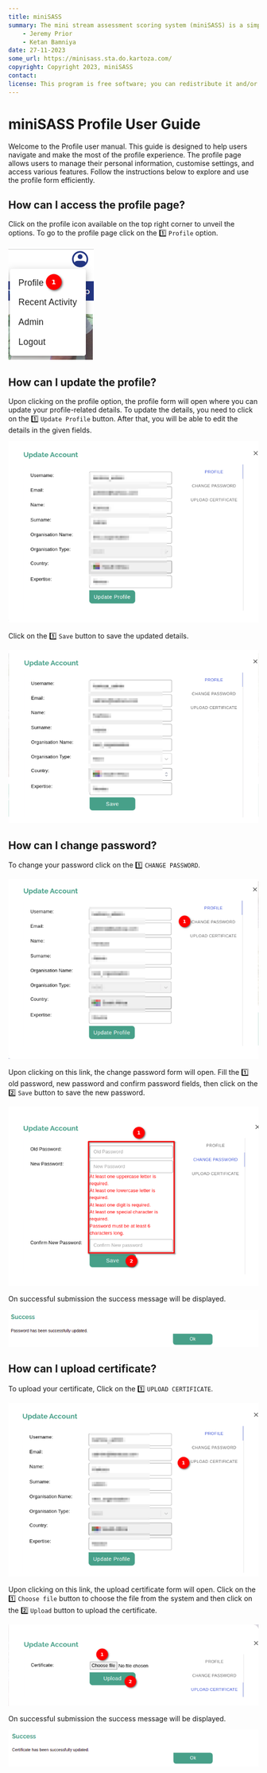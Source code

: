 ```yaml
---
title: miniSASS
summary: The mini stream assessment scoring system (miniSASS) is a simple and accessible citizen science tool for monitoring the water quality and health of stream and river systems. You collect a sample of aquatic macroinvertebrates (small, but large enough to see animals with no internal skeletons) from a site in a stream or river. The community of these aquatic macroinvertebrates present then tells you about the water quality and health of the stream or river based on the concept that different groups of aquatic macroinvertebrates have different tolerances and sensitivities to disturbance and pollution.
    - Jeremy Prior
    - Ketan Bamniya
date: 27-11-2023
some_url: https://minisass.sta.do.kartoza.com/
copyright: Copyright 2023, miniSASS
contact:
license: This program is free software; you can redistribute it and/or modify it under the terms of the GNU Affero General Public License as published by the Free Software Foundation; either version 3 of the License, or (at your option) any later version.
---
```


# miniSASS Profile User Guide

Welcome to the Profile user manual. This guide is designed to help users navigate and make the most of the profile experience. The profile page allows users to manage their personal information, customise settings, and access various features. Follow the instructions below to explore and use the profile form efficiently.

## How can I access the profile page?

Click on the profile icon available on the top right corner to unveil the options. To go to the profile page click on the 1️⃣ `Profile` option.

![profile option](./img/./profile-1.png)

## How can I update the profile?


Upon clicking on the profile option, the profile form will open where you can update your profile-related details. To update the details, you need to click on the 1️⃣ `Update Profile` button. After that, you will be able to edit the details in the given fields.

![profile option](./img/./profile-2.png)

Click on the 1️⃣ `Save` button to save the updated details.

![profile option](./img/./profile-3.png)

## How can I change password?

To change your password click on the 1️⃣ `CHANGE PASSWORD`.

![change password link](./img/./profile-4.png)

Upon clicking on this link, the change password form will open. Fill the 1️⃣ old password, new password and confirm password fields, then click on the 2️⃣ `Save` button to save the new password.

![change password form](./img/./profile-5.png)

On successful submission the success message will be displayed.

![success message](./img/./profile-6.png)

## How can I upload certificate?

To upload your certificate, Click on the 1️⃣ `UPLOAD CERTIFICATE`.

![upload certificate link](./img/./profile-7.png)

Upon clicking on this link, the upload certificate form will open. Click on the 1️⃣ `Choose file` button to choose the file from the system and then click on the 2️⃣ `Upload` button to upload the certificate.

![upload certificate link](./img/./profile-8.png)

On successful submission the success message will be displayed.

![success message](./img/./profile-9.png)

